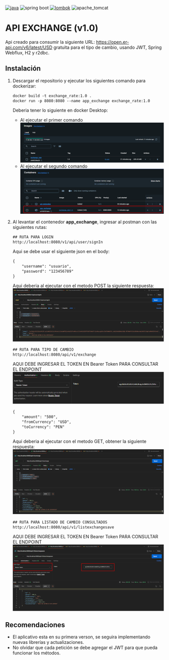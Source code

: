 [![java](https://img.shields.io/badge/Java-v17.0.3.1-blue)](https://adoptium.net/es/temurin/releases/?os=windows&arch=any&package=jdk&version=17)
![spring boot](https://img.shields.io/badge/SpringBoot-v3.2.5-blue?logo=springboot)
[![lombok](https://img.shields.io/badge/Lombok-v1.18.32-blue)](https://mvnrepository.com/artifact/org.projectlombok/lombok/1.18.32)
![apache_tomcat](https://img.shields.io/badge/Apache_Tomcat-v10.1.20-important?logo=apache)

# API EXCHANGE (v1.0)

Api creado para consumir la siguiente 
URL: https://open.er-api.com/v6/latest/USD gratuita para el tipo de cambio, usando JWT, Spring Webflux, H2 y r2dbc.

## Instalación

1. Descargar el repositorio y ejecutar los siguientes comando para dockerizar:
    ```
    docker build -t exchange_rate:1.0 .
    docker run -p 8080:8080 --name app_exchange exchange_rate:1.0
    ```
   Deberia tener lo siguiente en docker Desktop:
   - Al ejecutar el primer comando
    ![img.png](src/main/resources/img/img.png)
   - Al ejecutar el segundo comando
    ![img_1.png](src/main/resources/img/img_1.png)

2. Al levantar el contenedor **app_exchange**, ingresar al postman con las siguientes rutas:
   ```
   ## RUTA PARA LOGIN
   http://localhost:8080/v1/api/user/signIn
   ```
   Aqui se debe usar el siguiente json en el body:
      ```
      {
          "username": "usuario",
          "password": "123456789"
      }
      ```
   Aqui deberia al ejecutar con el metodo POST la siguiente respuesta:
   ![img_2.png](src/main/resources/img/img_2.png)

   ```
   ## RUTA PARA TIPO DE CAMBIO
   http://localhost:8080/api/v1/exchange
   ```
    AQUI DEBE INGRESAR EL TOKEN EN Bearer Token PARA CONSULTAR EL ENDPOINT
   ![img_4.png](src/main/resources/img/img_4.png)
    ```
    {
        "amount": "500",
        "fromCurrency": "USD",
        "toCurrency": "PEN"
    }
    ```
   Aqui deberia al ejecutar con el metodo GET, obtener la siguiente respuesta:
   ![img_3.png](src/main/resources/img/img_3.png)

   ```
   ## RUTA PARA LISTADO DE CAMBIO CONSULTADOS
   http://localhost:8080/api/v1/listexchangesave
   ```
   AQUI DEBE INGRESAR EL TOKEN EN Bearer Token PARA CONSULTAR EL ENDPOINT
    ![img_5.png](src/main/resources/img/img_5.png)
   
## Recomendaciones

- El aplicativo esta en su primera verson, se seguira implementando nuevas librerías y actualizaciones.
- No olvidar que cada petición se debe agregar el JWT para que pueda funcionar los métodos.
